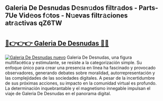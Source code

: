 ## Galeria De Desnudas D𝚎sn𝚞dos filtr𝚊dos - Parts-7Ue Vid𝚎os f𝚘tos - N𝚞evas filtr𝚊ciones atr𝚊ctivas qZ6TW

# <h2><a href="http://mb2fe0n.tromn.icu/?c=Galeria+De+Desnudas">🔗👉👉👉 Galeria De Desnudas 🔗🔗</a></h2>

[![Galeria De Desnudas nuevo](https://i.imgur.com/pEAQMta.gif)](http://mb2fe0n.tromn.icu/?c=Galeria+De+Desnudas)
Galeria De Desnudas, una figura multifacética y estimulante, se resiste a la categorización simple. Su enfoque único para crear una presencia en línea ha fascinado y provocado observadores, generando debates sobre moralidad, autorrepresentación y las complejidades de las sociedades digitales. A pesar de la incertidumbre de sus próximas acciones, su impacto en la comunidad virtual es profundo. La determinación inquebrantable y el magnetismo innegable impulsan el viaje de Galeria De Desnudas en el panorama digital.
